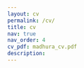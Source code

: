 ```yaml
---
layout: cv
permalink: /cv/
title: cv
nav: true
nav_order: 4
cv_pdf: madhura_cv.pdf
description: 
---
```

